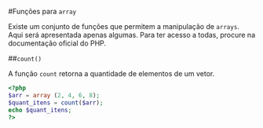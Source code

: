 #Funções para `array`

Existe um conjunto de funções que permitem a manipulação de `arrays`. Aqui será apresentada apenas algumas. Para ter acesso a todas, procure na  documentação oficial do PHP. 

##`count()`

A função `count` retorna a quantidade de elementos de um vetor. 

```php
<?php
$arr = array (2, 4, 6, 8);
$quant_itens = count($arr);
echo $quant_itens;
?>
```
